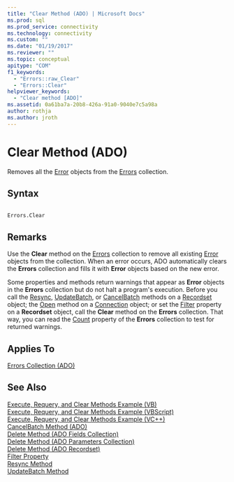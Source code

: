 ```yaml
---
title: "Clear Method (ADO) | Microsoft Docs"
ms.prod: sql
ms.prod_service: connectivity
ms.technology: connectivity
ms.custom: ""
ms.date: "01/19/2017"
ms.reviewer: ""
ms.topic: conceptual
apitype: "COM"
f1_keywords: 
  - "Errors::raw_Clear"
  - "Errors::Clear"
helpviewer_keywords: 
  - "Clear method [ADO]"
ms.assetid: 0a61ba7a-20b8-426a-91a0-9040e7c5a98a
author: rothja
ms.author: jroth
---
```

# Clear Method (ADO)
Removes all the [Error](../../../ado/reference/ado-api/error-object.md) objects from the [Errors](../../../ado/reference/ado-api/errors-collection-ado.md) collection.  
  
## Syntax  
  
```  
  
Errors.Clear  
```  
  
## Remarks  
 Use the **Clear** method on the [Errors](../../../ado/reference/ado-api/errors-collection-ado.md) collection to remove all existing [Error](../../../ado/reference/ado-api/error-object.md) objects from the collection. When an error occurs, ADO automatically clears the **Errors** collection and fills it with **Error** objects based on the new error.  
  
 Some properties and methods return warnings that appear as **Error** objects in the **Errors** collection but do not halt a program's execution. Before you call the [Resync](../../../ado/reference/ado-api/resync-method.md), [UpdateBatch](../../../ado/reference/ado-api/updatebatch-method.md), or [CancelBatch](../../../ado/reference/ado-api/cancelbatch-method-ado.md) methods on a [Recordset](../../../ado/reference/ado-api/recordset-object-ado.md) object; the [Open](../../../ado/reference/ado-api/open-method-ado-connection.md) method on a [Connection](../../../ado/reference/ado-api/connection-object-ado.md) object; or set the [Filter](../../../ado/reference/ado-api/filter-property.md) property on a **Recordset** object, call the **Clear** method on the **Errors** collection. That way, you can read the [Count](../../../ado/reference/ado-api/count-property-ado.md) property of the **Errors** collection to test for returned warnings.  
  
## Applies To  
 [Errors Collection (ADO)](../../../ado/reference/ado-api/errors-collection-ado.md)  
  
## See Also  
 [Execute, Requery, and Clear Methods Example (VB)](../../../ado/reference/ado-api/execute-requery-and-clear-methods-example-vb.md)   
 [Execute, Requery, and Clear Methods Example (VBScript)](../../../ado/reference/ado-api/execute-requery-and-clear-methods-example-vbscript.md)   
 [Execute, Requery, and Clear Methods Example (VC++)](../../../ado/reference/ado-api/execute-requery-and-clear-methods-example-vc.md)   
 [CancelBatch Method (ADO)](../../../ado/reference/ado-api/cancelbatch-method-ado.md)   
 [Delete Method (ADO Fields Collection)](../../../ado/reference/ado-api/delete-method-ado-fields-collection.md)   
 [Delete Method (ADO Parameters Collection)](../../../ado/reference/ado-api/delete-method-ado-parameters-collection.md)   
 [Delete Method (ADO Recordset)](../../../ado/reference/ado-api/delete-method-ado-recordset.md)   
 [Filter Property](../../../ado/reference/ado-api/filter-property.md)   
 [Resync Method](../../../ado/reference/ado-api/resync-method.md)   
 [UpdateBatch Method](../../../ado/reference/ado-api/updatebatch-method.md)
